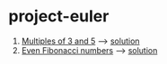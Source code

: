 # project-euler

1. [Multiples of 3 and 5](https://projecteuler.net/problem=1) --> [solution](problem1.py)
2. [Even Fibonacci numbers](https://projecteuler.net/problem=2) --> [solution](problem2.py)
